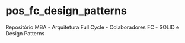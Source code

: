 # pos_fc_design_patterns
Repositório MBA - Arquitetura Full Cycle - Colaboradores FC  - SOLID e Design Patterns

